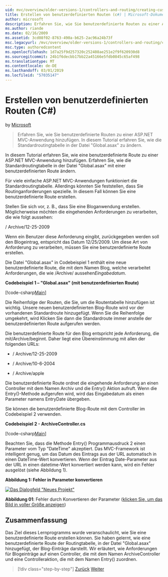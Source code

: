 ```yaml
---
uid: mvc/overview/older-versions-1/controllers-and-routing/creating-custom-routes-cs
title: Erstellen von benutzerdefinierten Routen (c#) | Microsoft-Dokumentation
author: microsoft
description: Erfahren Sie, wie Sie benutzerdefinierte Routen zu einer ASP.NET MVC-Anwendung hinzufügen. In diesem Tutorial erfahren Sie, wie die Standardroutingtabelle in der Datei "Global.asax" zu ändern.
ms.author: riande
ms.date: 02/16/2009
ms.assetid: 3cd08f02-8763-490a-b625-2ac96a24b73f
msc.legacyurl: /mvc/overview/older-versions-1/controllers-and-routing/creating-custom-routes-cs
msc.type: authoredcontent
ms.openlocfilehash: 1d7a25f9d257320c252408ae251e2f9f620930d8
ms.sourcegitcommit: 24b1f6decbb17bb22a45166e5fdb0845c65af498
ms.translationtype: MT
ms.contentlocale: de-DE
ms.lasthandoff: 03/01/2019
ms.locfileid: "57035147"
---
```

<a name="creating-custom-routes-c"></a>Erstellen von benutzerdefinierten Routen (C#)
====================
by [Microsoft](https://github.com/microsoft)

> Erfahren Sie, wie Sie benutzerdefinierte Routen zu einer ASP.NET MVC-Anwendung hinzufügen. In diesem Tutorial erfahren Sie, wie die Standardroutingtabelle in der Datei "Global.asax" zu ändern.


In diesem Tutorial erfahren Sie, wie eine benutzerdefinierte Route zu einer ASP.NET MVC-Anwendung hinzufügen. Erfahren Sie, wie die Standardroutingtabelle in der Datei "Global.asax" mit einer benutzerdefinierten Route ändern.

Für viele einfache ASP.NET MVC-Anwendungen funktioniert die Standardroutingtabelle. Allerdings könnten Sie feststellen, dass Sie Routinganforderungen spezielle. In diesem Fall können Sie eine benutzerdefinierte Route erstellen.

Stellen Sie sich vor, z. B., dass Sie eine Bloganwendung erstellen. Möglicherweise möchten die eingehenden Anforderungen zu verarbeiten, die wie folgt aussehen:

/ Archive/12-25-2009

Wenn ein Benutzer diese Anforderung eingibt, zurückgegeben werden soll den Blogeintrag, entspricht das Datum 12/25/2009. Um diese Art von Anforderung zu verarbeiten, müssen Sie eine benutzerdefinierte Route erstellen.

Die Datei "Global.asax" in Codebeispiel 1 enthält eine neue benutzerdefinierte Route, die mit dem Namen Blog, welche verarbeitet Anforderungen, die wie /Archive/ aussehen*Eingabedatum*.

**Codebeispiel 1 – "Global.asax" (mit benutzerdefinierten Route)**

[!code-csharp[Main](creating-custom-routes-cs/samples/sample1.cs)]

Die Reihenfolge der Routen, die Sie, um die Routentabelle hinzufügen ist wichtig. Unsere neuen benutzerdefinierten Blog-Route wird vor der vorhandenen Standardroute hinzugefügt. Wenn Sie die Reihenfolge umgekehrt, wird Klicken Sie dann die Standardroute immer anstelle der benutzerdefinierten Route aufgerufen werden.

Die benutzerdefinierte Route für den Blog entspricht jede Anforderung, die mit/Archive/beginnt. Daher liegt eine Übereinstimmung mit allen der folgenden URLs:

- / Archive/12-25-2009

- / Archive/10-6-2004

- / Archive/apple

Die benutzerdefinierte Route ordnet die eingehende Anforderung an einen Controller mit dem Namen Archiv und die Entry() Aktion aufruft. Wenn die Entry()-Methode aufgerufen wird, wird das Eingabedatum als einen Parameter namens EntryDate übergeben.

Sie können die benutzerdefinierte Blog-Route mit dem Controller im Codebeispiel 2 verwenden.

**Codebeispiel 2 - ArchiveController.cs**

[!code-csharp[Main](creating-custom-routes-cs/samples/sample2.cs)]

Beachten Sie, dass die Methode Entry() Programmausdruck 2 einen Parameter vom Typ "DateTime" akzeptiert. Das MVC-Framework ist intelligent genug, um das Datum des Eintrags aus der URL automatisch in einen DateTime-Wert konvertieren. Wenn der Eintrag Date-Parameter aus der URL in einen datetime-Wert konvertiert werden kann, wird ein Fehler ausgelöst (siehe Abbildung 1).

**Abbildung 1: Fehler in Parameter konvertieren**


[![Das Dialogfeld "Neues Projekt"](creating-custom-routes-cs/_static/image1.jpg)](creating-custom-routes-cs/_static/image1.png)

**Abbildung 01**: Fehler durch Konvertieren der Parameter ([klicken Sie, um das Bild in voller Größe anzeigen](creating-custom-routes-cs/_static/image2.png))


## <a name="summary"></a>Zusammenfassung

Das Ziel dieses Lernprogramms wurde veranschaulicht, wie Sie eine benutzerdefinierte Route erstellen können. Sie haben gelernt, wie eine benutzerdefinierte Route der Routingtabelle, in der Datei "Global.asax" hinzugefügt, der Blog-Einträge darstellt. Wir erläutert, wie Anforderungen für Blogeinträge auf einen Controller, die mit dem Namen ArchiveController und eine Controlleraktion, die mit dem Namen Entry() zuordnen.

> [!div class="step-by-step"]
> [Zurück](aspnet-mvc-controllers-overview-cs.md)
> [Weiter](creating-a-route-constraint-cs.md)
